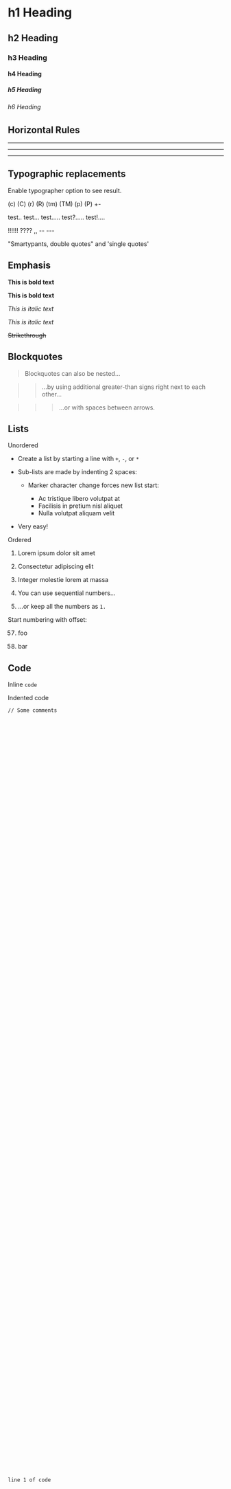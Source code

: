# h1 Heading































































## h2 Heading































































### h3 Heading































































#### h4 Heading































































##### h5 Heading































































###### h6 Heading































































































































































































## Horizontal Rules































































































































___































































































































---































































































































***































































































































































































## Typographic replacements































































































































Enable typographer option to see result.































































































































(c) (C) (r) (R) (tm) (TM) (p) (P) +-































































































































test.. test... test..... test?..... test!....































































































































!!!!!! ???? ,,  -- ---































































































































"Smartypants, double quotes" and 'single quotes'































































































































































































## Emphasis































































































































**This is bold text**































































































































__This is bold text__































































































































*This is italic text*































































































































_This is italic text_































































































































~~Strikethrough~~































































































































































































## Blockquotes































































































































































































> Blockquotes can also be nested...































































>> ...by using additional greater-than signs right next to each other...































































> > > ...or with spaces between arrows.































































































































































































## Lists































































































































Unordered































































































































+ Create a list by starting a line with `+`, `-`, or `*`































































+ Sub-lists are made by indenting 2 spaces:































































  - Marker character change forces new list start:































































    * Ac tristique libero volutpat at































































    + Facilisis in pretium nisl aliquet































































    - Nulla volutpat aliquam velit































































+ Very easy!































































































































Ordered































































































































1. Lorem ipsum dolor sit amet































































2. Consectetur adipiscing elit































































3. Integer molestie lorem at massa































































































































































































1. You can use sequential numbers...































































1. ...or keep all the numbers as `1.`































































































































Start numbering with offset:































































































































57. foo































































1. bar































































































































































































## Code































































































































Inline `code`































































































































Indented code































































































































    // Some comments































































    line 1 of code































































    line 2 of code































































    line 3 of code































































































































































































Block code "fences"































































































































```































































Sample text here...































































```































































































































Syntax highlighting































































































































``` js































































var foo = function (bar) {































































  return bar++;































































};































































































































console.log(foo(5));































































```































































































































## Tables































































































































| Option | Description |































































| ------ | ----------- |































































| data   | path to data files to supply the data that will be passed into templates. |































































| engine | engine to be used for processing templates. Handlebars is the default. |































































| ext    | extension to be used for dest files. |































































































































Right aligned columns































































































































| Option | Description |































































| ------:| -----------:|































































| data   | path to data files to supply the data that will be passed into templates. |































































| engine | engine to be used for processing templates. Handlebars is the default. |































































| ext    | extension to be used for dest files. |































































































































































































## Links































































































































[link text](http://dev.nodeca.com)































































































































[link with title](http://nodeca.github.io/pica/demo/ "title text!")































































































































Autoconverted link https://github.com/nodeca/pica (enable linkify to see)































































































































































































## Images































































































































![Minion](https://octodex.github.com/images/minion.png)































































![Stormtroopocat](https://octodex.github.com/images/stormtroopocat.jpg "The Stormtroopocat")































































































































Like links, Images also have a footnote style syntax































































































































![Alt text][id]































































































































With a reference later in the document defining the URL location:































































































































[id]: https://octodex.github.com/images/dojocat.jpg  "The Dojocat"































































































































































































## Plugins































































































































The killer feature of `markdown-it` is very effective support of































































[syntax plugins](https://www.npmjs.org/browse/keyword/markdown-it-plugin).































































































































































































### [Emojies](https://github.com/markdown-it/markdown-it-emoji)































































































































> Classic markup: :wink: :crush: :cry: :tear: :laughing: :yum:































































>































































> Shortcuts (emoticons): :-) :-( 8-) ;)































































































































see [how to change output](https://github.com/markdown-it/markdown-it-emoji#change-output) with twemoji.































































































































































































### [Subscript](https://github.com/markdown-it/markdown-it-sub) / [Superscript](https://github.com/markdown-it/markdown-it-sup)































































































































- 19^th^































































- H~2~O































































































































































































### [\<ins>](https://github.com/markdown-it/markdown-it-ins)































































































































++Inserted text++































































































































































































### [\<mark>](https://github.com/markdown-it/markdown-it-mark)































































































































==Marked text==































































































































































































### [Footnotes](https://github.com/markdown-it/markdown-it-footnote)































































































































Footnote 1 link[^first].































































































































Footnote 2 link[^second].































































































































Inline footnote^[Text of inline footnote] definition.































































































































Duplicated footnote reference[^second].































































































































[^first]: Footnote **can have markup**































































































































    and multiple paragraphs.































































































































[^second]: Footnote text.































































































































































































### [Definition lists](https://github.com/markdown-it/markdown-it-deflist)































































































































Term 1































































































































:   Definition 1































































with lazy continuation.































































































































Term 2 with *inline markup*































































































































:   Definition 2































































































































        { some code, part of Definition 2 }































































































































    Third paragraph of definition 2.































































































































_Compact style:_































































































































Term 1































































  ~ Definition 1































































































































Term 2































































  ~ Definition 2a































































  ~ Definition 2b































































































































































































### [Abbreviations](https://github.com/markdown-it/markdown-it-abbr)































































































































This is HTML abbreviation example.































































































































It converts "HTML", but keep intact partial entries like "xxxHTMLyyy" and so on.































































































































*[HTML]: Hyper Text Markup Language































































































































### [Custom containers](https://github.com/markdown-it/markdown-it-container)































































































































::: warning































































*here be dragons*































































:::































































